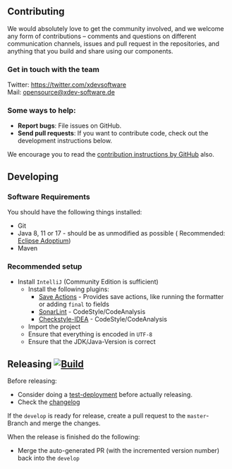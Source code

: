 ## Contributing

We would absolutely love to get the community involved, and we welcome any form of contributions – comments and
questions on different communication channels, issues and pull request in the repositories, and anything that you build
and share using our components.

### Get in touch with the team

Twitter: https://twitter.com/xdevsoftware
<br/>
Mail: opensource@xdev-software.de

### Some ways to help:

- **Report bugs**: File issues on GitHub.
- **Send pull requests**: If you want to contribute code, check out the development instructions below.

We encourage you to read
the [contribution instructions by GitHub](https://guides.github.com/activities/contributing-to-open-source/#contributing)
also.

## Developing

### Software Requirements

You should have the following things installed:

* Git
* Java 8, 11 or 17 - should be as unmodified as possible (
  Recommended: [Eclipse Adoptium](https://adoptium.net/temurin/releases/))
* Maven

### Recommended setup

* Install ``IntelliJ`` (Community Edition is sufficient)
    * Install the following plugins:
        * [Save Actions](https://plugins.jetbrains.com/plugin/7642-save-actions) - Provides save actions, like running
          the formatter or adding ``final`` to fields
        * [SonarLint](https://plugins.jetbrains.com/plugin/7973-sonarlint) - CodeStyle/CodeAnalysis
        * [Checkstyle-IDEA](https://plugins.jetbrains.com/plugin/1065-checkstyle-idea) - CodeStyle/CodeAnalysis
    * Import the project
    * Ensure that everything is encoded in ``UTF-8``
    * Ensure that the JDK/Java-Version is correct

## Releasing [![Build](https://img.shields.io/github/actions/workflow/status/xdev-software/xapi-db-hsql18/release.yml?branch=master)](https://github.com/xdev-software/xapi-db-hsql18/actions/workflows/release.yml)

Before releasing:

* Consider doing
  a [test-deployment](https://github.com/xdev-software/xapi-db-hsql18/actions/workflows/test-deploy.yml?query=branch%3Adevelop)
  before actually releasing.
* Check the [changelog](CHANGELOG.md)

If the ``develop`` is ready for release, create a pull request to the ``master``-Branch and merge the changes.

When the release is finished do the following:

* Merge the auto-generated PR (with the incremented version number) back into the ``develop``
